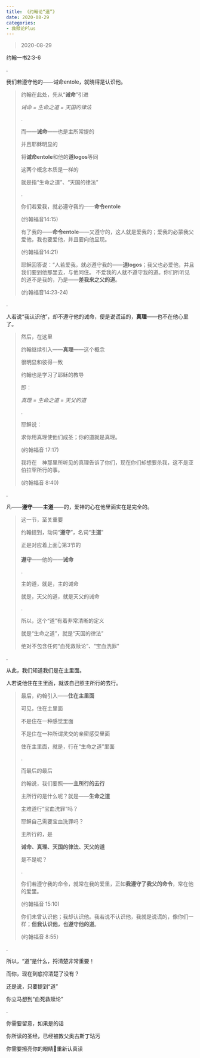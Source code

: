 ```yaml
---
title: 《约翰论“道”》
date: 2020-08-29
categories:
- 救赎论Plus
---
```

> 2020-08-29

约翰一书2:3-6

.

我们若遵守他的——诫命entole，就晓得是认识他。

> 约翰在此处，先从“**诫命**”引进
> 
> *诫命 = 生命之道 = 天国的律法*
> 
> .
> 
> 而——**诫命**——也是主所常提的
> 
> 并且耶稣明显的
> 
> 将**诫命entole**和他的**道logos**等同
> 
> 这两个概念本质是一样的
> 
> 就是指“生命之道”、“天国的律法”
> 
> .
> 
> 你们若爱我，就必遵守我的——**命令entole**
> 
> (约翰福音14:15)
> 
> 有了我的——**命令entole**——又遵守的，这人就是爱我的；爱我的必蒙我父爱他，我也要爱他，并且要向他显现。
> 
> (约翰福音14:21)
> 
> 耶稣回答说：“人若爱我，就必遵守我的——**道logos**；我父也必爱他，并且我们要到他那里去，与他同住。 不爱我的人就不遵守我的道。你们所听见的道不是我的，乃是——**差我来之父的道**。
> 
> (约翰福音14:23-24)

<!--more-->

.

人若说“我认识他”，却不遵守他的诫命，便是说谎话的，**真理**——也不在他心里了。

> 然后，在这里
> 
> 约翰继续引入——**真理**——这个概念
> 
> 很明显和彼得一致
> 
> 约翰也是学习了耶稣的教导
> 
> 即：
> 
> *真理 = 生命之道 = 天父的道*
> 
> .
> 
> 耶稣说：
> 
> 求你用真理使他们成圣；你的道就是真理。  
> 
> (约翰福音 17:17)
> 
> 我将在　神那里所听见的真理告诉了你们，现在你们却想要杀我，这不是亚伯拉罕所行的事。  
> 
> (约翰福音 8:40)

.

凡——**遵守**——**主道**——的，爱神的心在他里面实在是完全的。

> 这一节，至关重要
> 
> 约翰提到，动词“**遵守**”，名词“**主道**”
> 
> 正是对应着上面👆第3节的
> 
> **遵守**——他的——**诫命**
> 
> .
> 
> 主的道，就是，主的诫命
> 
> 就是，天父的道，就是天父的诫命
> 
> .
> 
> 所以，这个“道”有着非常清晰的定义
> 
> 就是“生命之道”，就是“天国的律法”
> 
> 绝对不包含任何“血死救赎论”、“宝血洗罪”

.

从此，我们知道我们是在主里面。 

人若说他住在主里面，就该自己照主所行的去行。

> 最后，约翰引入——**住在主里面**
> 
> 可见，住在主里面
> 
> 不是住在一种感觉里面
> 
> 不是住在一种所谓灵交的亲密感受里面
> 
> 住在主里面，就是，行在“生命之道”里面
> 
> .
> 
> 而最后的最后
> 
> 约翰说，我们要照——**主所行的去行**
> 
> 主所行的是什么呢？就是——**生命之道**
> 
> 主难道行“宝血洗罪”吗？
> 
> 耶稣自己需要宝血洗罪吗？
> 
> 主所行的，是
> 
> **诫命、真理、天国的律法、天父的道**
> 
> 是不是呢？
> 
> .
> 
> 你们若遵守我的命令，就常在我的爱里，正如**我遵守了我父的命令**，常在他的爱里。 
> 
> (约翰福音 15:10)
> 
> 你们未曾认识他；我却认识他。我若说不认识他，我就是说谎的，像你们一样；**但我认识他，也遵守他的道**。  
> 
> (约翰福音 8:55）

.

所以，“道”是什么，捋清楚非常重要！

而你，现在到底捋清楚了没有？

还是说，只要提到“道”

你立马想到“血死救赎论”

.

你需要留意，如果是的话

你所读的圣经，已经被教父奥古斯丁玷污

你需要擦亮你的眼睛👀重新认真读